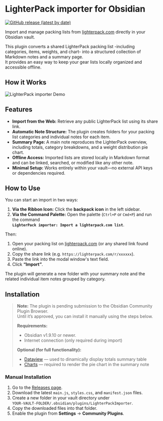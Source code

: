 # LighterPack importer for Obsidian

[![GitHub release (latest by date)](https://img.shields.io/github/v/release/nsiniscalchi/LighterPackObsidianImporter?style=flat-square)](https://github.com/nsiniscalchi/LighterPackObsidianImporter/releases)

Import and manage packing lists from [lighterpack.com](https://lighterpack.com) directly in your Obsidian vault.

This plugin converts a shared LighterPack packing list -including categories, items, weights, and chart- into a structured collection of Markdown notes and a summary page.  
It provides an easy way to keep your gear lists locally organized and accessible offline.

## How it Works

![LighterPack importer Demo](https://github.com/nsiniscalchi/LighterPackObsidianImporter/raw/master/Assets/pluginDemo.gif)

## Features

- **Import from the Web:** Retrieve any public LighterPack list using its share link.
- **Automatic Note Structure:** The plugin creates folders for your packing list categories and individual notes for each item.
- **Summary Page:** A main note reproduces the LighterPack overview, including totals, category breakdowns, and a weight distribution pie chart.
- **Offline Access:** Imported lists are stored locally in Markdown format and can be linked, searched, or modified like any other note.
- **Minimal Setup:** Works entirely within your vault—no external API keys or dependencies required.

## How to Use

You can start an import in two ways:

1. **Via the Ribbon Icon:** Click the **backpack icon** in the left sidebar.  
2. **Via the Command Palette:** Open the palette (`Ctrl+P` or `Cmd+P`) and run the command  
**`LighterPack importer: Import a lighterpack.com list`**.

Then:

1. Open your packing list on [lighterpack.com](https://lighterpack.com) (or any shared link found online).  
2. Copy the share link (e.g. `https://lighterpack.com/r/xxxxxx`).  
3. Paste the link into the modal window's text field.  
4. Click **“Import”**.

The plugin will generate a new folder with your summary note and the related individual item notes grouped by category.


## Installation

> **Note:** The plugin is pending submission to the Obsidian Community Plugin Browser.  
> Until it’s approved, you can install it manually using the steps below.  
>  
> **Requirements:**
> - Obsidian v1.9.10 or newer.
> - Internet connection (only required during import)  
>
> **Optional (for full functionality):**  
> - [Dataview](https://github.com/blacksmithgu/obsidian-dataview) — used to dinamically display totals summary table
> - [Charts](https://github.com/phibr0/obsidian-charts) — required to render the pie chart in the summary note  

### Manual Installation

1. Go to the [Releases page](https://github.com/nsiniscalchi/LighterPackObsidianImporter/releases).  
2. Download the latest `main.js`, `styles.css`, and `manifest.json` files.  
3. Create a new folder in your vault directory under  
`YOUR-VAULT-FOLDER/.obsidian/plugins/LighterPackImporter`.  
4. Copy the downloaded files into that folder.
5. Enable the plugin from **Settings** → **Community Plugins**.
